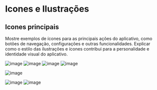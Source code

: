 # Icones e Ilustrações
## Icones principais
Mostre exemplos de ícones para as principais ações do aplicativo, como botões de navegação, configurações e outras funcionalidades. Explicar como o estilo das ilustrações e ícones contribui para a personalidade e identidade visual do aplicativo.

![image](https://github.com/user-attachments/assets/67c1012f-053b-48bb-af9f-f88b2b9629cb) ![image](https://github.com/user-attachments/assets/5d894821-e430-4ad3-a514-50bbfc91915d) ![image](https://github.com/user-attachments/assets/097858ca-6331-4d0d-8c66-1d39ff28c136) ![image](https://github.com/user-attachments/assets/df670984-90c9-40fa-87b4-8632c9ec21de)

![image](https://github.com/user-attachments/assets/92c480a3-db3d-4129-8168-1ecb26e3392f) 

![image](https://github.com/user-attachments/assets/c9e9a69a-7385-4ac7-ae30-8f93c1c76f94) ![image](https://github.com/user-attachments/assets/1ad3a85d-1bdc-4be0-ba35-e1e325b7aa35)




